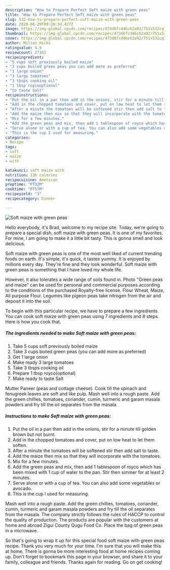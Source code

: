 ```yaml
---
description: "How to Prepare Perfect Soft maize with green peas"
title: "How to Prepare Perfect Soft maize with green peas"
slug: 532-how-to-prepare-perfect-soft-maize-with-green-peas
date: 2020-08-29T09:28:54.427Z
image: https://img-global.cpcdn.com/recipes/473d6fcd46c62a92/751x532cq70/soft-maize-with-green-peas-recipe-main-photo.jpg
thumbnail: https://img-global.cpcdn.com/recipes/473d6fcd46c62a92/751x532cq70/soft-maize-with-green-peas-recipe-main-photo.jpg
cover: https://img-global.cpcdn.com/recipes/473d6fcd46c62a92/751x532cq70/soft-maize-with-green-peas-recipe-main-photo.jpg
author: Milton Hicks
ratingvalue: 4.9
reviewcount: 27163
recipeingredient:
- "5 cups soft previously boiled maize"
- "3 cups boiled green peas you can add more as preferred"
- "1 large onion"
- "3 large tomatoes"
- "3 tbsps cooking oil"
- "1 tbsp roycooptional"
- "to taste Salt"
recipeinstructions:
- "Put the oil in a pan then add in the onions, stir for a minute till golden brown but not burnt."
- "Add in the chopped tomatoes and cover, put on low heat to let them soften."
- "After a minute the tomatoes will be softened stir then add salt to taste."
- "Add the maize then mix so that they will incorporate with the tomatoes."
- "Mix for a few minutes."
- "Add the green peas and mix, then add 1 tablespoon of royco which has been mixed with 1 cup of water to the pan. Stir then simmer for at least 2 minutes."
- "Serve alone or with a cup of tea. You can also add some vegetables or avocado."
- "This is the cup I used for measuring."
categories:
- Recipe
tags:
- soft
- maize
- with

katakunci: soft maize with 
nutrition: 136 calories
recipecuisine: American
preptime: "PT32M"
cooktime: "PT57M"
recipeyield: "3"
recipecategory: Dinner

---
```



![Soft maize with green peas](https://img-global.cpcdn.com/recipes/473d6fcd46c62a92/751x532cq70/soft-maize-with-green-peas-recipe-main-photo.jpg)

Hello everybody, it's Brad, welcome to my recipe site. Today, we're going to prepare a special dish, soft maize with green peas. It is one of my favorites. For mine, I am going to make it a little bit tasty. This is gonna smell and look delicious.

Soft maize with green peas is one of the most well liked of current trending foods on earth. It's simple, it's quick, it tastes yummy. It is enjoyed by millions every day. They're fine and they look wonderful. Soft maize with green peas is something that I have loved my whole life.

However, it also tolerates a wide range of soils found in. Photo &#34;Green peas and maize&#34; can be used for personal and commercial purposes according to the conditions of the purchased Royalty-free license. Flour Wheat, Maize, All purpose Flour. Legumes like pigeon peas take nitrogen from the air and deposit it into the soil.


To begin with this particular recipe, we have to prepare a few ingredients. You can cook soft maize with green peas using 7 ingredients and 8 steps. Here is how you cook that.

<!--inarticleads1-->

##### The ingredients needed to make Soft maize with green peas:

1. Take 5 cups soft previously boiled maize
1. Take 3 cups boiled green peas (you can add more as preferred)
1. Get 1 large onion
1. Make ready 3 large tomatoes
1. Take 3 tbsps cooking oil
1. Prepare 1 tbsp royco(optional)
1. Make ready to taste Salt


Mutter Paneer (peas and cottage cheese). Cook till the spinach and fenugreek leaves are soft and like pulp. Mash well into a rough paste. Add the green chillies, tomatoes, coriander, cumin, turmeric and garam masala powders and fry till the oil separates from the masala. 

<!--inarticleads2-->

##### Instructions to make Soft maize with green peas:

1. Put the oil in a pan then add in the onions, stir for a minute till golden brown but not burnt.
1. Add in the chopped tomatoes and cover, put on low heat to let them soften.
1. After a minute the tomatoes will be softened stir then add salt to taste.
1. Add the maize then mix so that they will incorporate with the tomatoes.
1. Mix for a few minutes.
1. Add the green peas and mix, then add 1 tablespoon of royco which has been mixed with 1 cup of water to the pan. Stir then simmer for at least 2 minutes.
1. Serve alone or with a cup of tea. You can also add some vegetables or avocado.
1. This is the cup I used for measuring.


Mash well into a rough paste. Add the green chillies, tomatoes, coriander, cumin, turmeric and garam masala powders and fry till the oil separates from the masala. The company strictly follows the rules of HACCP to control the quality of production. The products are popular with the customers at home and abroad Zigui County Qugu Food Co. Place the bag of green peas in a microwave. 

So that's going to wrap it up for this special food soft maize with green peas recipe. Thank you very much for your time. I'm sure that you will make this at home. There is gonna be more interesting food at home recipes coming up. Don't forget to bookmark this page in your browser, and share it to your family, colleague and friends. Thanks again for reading. Go on get cooking!
